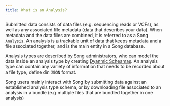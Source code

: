 ```yaml
---
title: What is an Analysis?
---
```


Submitted data consists of data files (e.g. sequencing reads or VCFs), as well as any associated file metadata (data that describes your data).  When metadata and the data files are combined, it is referred to as a Song `Analysis`.  An analysis is a trackable unit of data that keeps metadata and a file associated together, and is the main entity in a Song database. 

Analysis types are described by Song administrators, who can model the data inside an analysis type by creating [Dyanmic Scheamas](documentation/song/user-guide/schema).  An analysis type can contain any variety  of information that needs to be recorded about a file type, define din `JSON` format. 

Song users mainly interact with Song by submitting data against an established analysis type schema, or by downloading file associated to an analysis in a bundle (e.g multiple files that are bundled together in one analysis)
